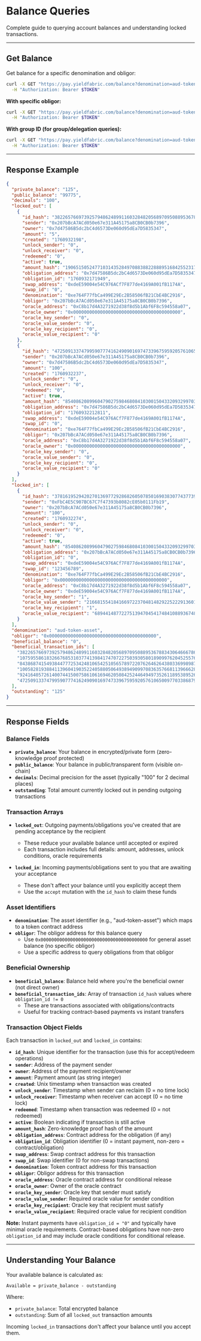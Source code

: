 # Balance Queries

Complete guide to querying account balances and understanding locked transactions.

---

## Get Balance

Get balance for a specific denomination and obligor:

```bash
curl -X GET "https://pay.yieldfabric.com/balance?denomination=aud-token-asset&obligor=null" \
  -H "Authorization: Bearer $TOKEN"
```

**With specific obligor:**
```bash
curl -X GET "https://pay.yieldfabric.com/balance?denomination=aud-token-asset&obligor=issuer@yieldfabric.com" \
  -H "Authorization: Bearer $TOKEN"
```

**With group ID (for group/delegation queries):**
```bash
curl -X GET "https://pay.yieldfabric.com/balance?denomination=aud-token-asset&obligor=null&group_id=550e8400-e29b-41d4-a716-446655440000" \
  -H "Authorization: Bearer $TOKEN"
```

---

## Response Example

```json
{
  "private_balance": "125",
  "public_balance": "99775",
  "decimals": "100",
  "locked_out": [
    {
      "id_hash": "38226576697392579486248991160328482056897095088953678834306466678621490414681",
      "sender": "0x207bBcA7ACd050e67e311A45175a8CB0CB0b7396",
      "owner": "0x7d47586B5dc2bC4d6573De060d95dEa7D5835347",
      "amount": "5",
      "created": "1760932198",
      "unlock_sender": "0",
      "unlock_receiver": "0",
      "redeemed": "0",
      "active": true,
      "amount_hash": "19065150524771031435284970883882288895168425523179566388456001105768498065277",
      "obligation_address": "0x7d47586B5dc2bC4d6573De060d95dEa7D5835347",
      "obligation_id": "1760932171949",
      "swap_address": "0xdeE59004e54C976ACf7F877de4169A001fB1174A",
      "swap_id": "0",
      "denomination": "0xe764F77fbCa499E29Ec2B58506fB21CbE4BC2916",
      "obligor": "0x207bBcA7ACd050e67e311A45175a8CB0CB0b7396",
      "oracle_address": "0xC8b17d4A3271922d38f8d5b1Abf6F8c594558a07",
      "oracle_owner": "0x0000000000000000000000000000000000000000",
      "oracle_key_sender": "0",
      "oracle_value_sender": "0",
      "oracle_key_recipient": "0",
      "oracle_value_recipient": "0"
    },
    {
      "id_hash": "47250913374799590777416249090169747339675959205761065009770338687996018257116",
      "sender": "0x207bBcA7ACd050e67e311A45175a8CB0CB0b7396",
      "owner": "0x7d47586B5dc2bC4d6573De060d95dEa7D5835347",
      "amount": "100",
      "created": "1760932237",
      "unlock_sender": "0",
      "unlock_receiver": "0",
      "redeemed": "0",
      "active": true,
      "amount_hash": "8540862089960479027598468084103001504332093299703848384261193335348282518119",
      "obligation_address": "0x7d47586B5dc2bC4d6573De060d95dEa7D5835347",
      "obligation_id": "1760932212811",
      "swap_address": "0xdeE59004e54C976ACf7F877de4169A001fB1174A",
      "swap_id": "0",
      "denomination": "0xe764F77fbCa499E29Ec2B58506fB21CbE4BC2916",
      "obligor": "0x207bBcA7ACd050e67e311A45175a8CB0CB0b7396",
      "oracle_address": "0xC8b17d4A3271922d38f8d5b1Abf6F8c594558a07",
      "oracle_owner": "0x0000000000000000000000000000000000000000",
      "oracle_key_sender": "0",
      "oracle_value_sender": "0",
      "oracle_key_recipient": "0",
      "oracle_value_recipient": "0"
    }
  ],
  "locked_in": [
    {
      "id_hash": "3781619529420270136977292868260507850169038307743773981771100284159493991598",
      "sender": "0xFbC4E5C907BC67C7f47393b8082cE05b0111Fb19",
      "owner": "0x207bBcA7ACd050e67e311A45175a8CB0CB0b7396",
      "amount": "100",
      "created": "1760932274",
      "unlock_sender": "0",
      "unlock_receiver": "0",
      "redeemed": "0",
      "active": true,
      "amount_hash": "8540862089960479027598468084103001504332093299703848384261193335348282518119",
      "obligation_address": "0x207bBcA7ACd050e67e311A45175a8CB0CB0b7396",
      "obligation_id": "0",
      "swap_address": "0xdeE59004e54C976ACf7F877de4169A001fB1174A",
      "swap_id": "123456789",
      "denomination": "0xe764F77fbCa499E29Ec2B58506fB21CbE4BC2916",
      "obligor": "0x0000000000000000000000000000000000000000",
      "oracle_address": "0xC8b17d4A3271922d38f8d5b1Abf6F8c594558a07",
      "oracle_owner": "0xdeE59004e54C976ACf7F877de4169A001fB1174A",
      "oracle_key_sender": "1",
      "oracle_value_sender": "21668155418416697223704814829225222913601556726304084175538103658674395579898",
      "oracle_key_recipient": "1",
      "oracle_value_recipient": "6894414877227513947045417484108893674868878975854235968280453393939941502987"
    }
  ],
  "denomination": "aud-token-asset",
  "obligor": "0x0000000000000000000000000000000000000000",
  "beneficial_balance": "0",
  "beneficial_transaction_ids": [
    "38226576697392579486248991160328482056897095088953678834306466678621490414681",
    "10759558618326676853103774139841747072275039305801890997620452557680674578063",
    "84386874154938447772534248106542510565789722076264626438033699898733304146031",
    "100582819388411396041903522405880506493894909970836357668113966628191164048252",
    "92416405726140074415007586106169462050842524464949735261189538952617984830289",
    "47250913374799590777416249090169747339675959205761065009770338687996018257116"
  ],
  "outstanding": "125"
}
```

---

## Response Fields

### Balance Fields

- **`private_balance`**: Your balance in encrypted/private form (zero-knowledge proof protected)
- **`public_balance`**: Your balance in public/transparent form (visible on-chain)
- **`decimals`**: Decimal precision for the asset (typically "100" for 2 decimal places)
- **`outstanding`**: Total amount currently locked out in pending outgoing transactions

### Transaction Arrays

- **`locked_out`**: Outgoing payments/obligations you've created that are pending acceptance by the recipient
  - These reduce your available balance until accepted or expired
  - Each transaction includes full details: amount, addresses, unlock conditions, oracle requirements
  
- **`locked_in`**: Incoming payments/obligations sent to you that are awaiting your acceptance
  - These don't affect your balance until you explicitly accept them
  - Use the `accept` mutation with the `id_hash` to claim these funds

### Asset Identifiers

- **`denomination`**: The asset identifier (e.g., "aud-token-asset") which maps to a token contract address
- **`obligor`**: The obligor address for this balance query
  - Use `0x0000000000000000000000000000000000000000` for general asset balance (no specific obligor)
  - Use a specific address to query obligations from that obligor

### Beneficial Ownership

- **`beneficial_balance`**: Balance held where you're the beneficial owner (not direct owner)
- **`beneficial_transaction_ids`**: Array of transaction `id_hash` values where `obligation_id != 0`
  - These are transactions associated with obligations/contracts
  - Useful for tracking contract-based payments vs instant transfers

### Transaction Object Fields

Each transaction in `locked_out` and `locked_in` contains:

- **`id_hash`**: Unique identifier for the transaction (use this for accept/redeem operations)
- **`sender`**: Address of the payment sender
- **`owner`**: Address of the payment recipient/owner
- **`amount`**: Payment amount (as string integer)
- **`created`**: Unix timestamp when transaction was created
- **`unlock_sender`**: Timestamp when sender can reclaim (0 = no time lock)
- **`unlock_receiver`**: Timestamp when receiver can accept (0 = no time lock)
- **`redeemed`**: Timestamp when transaction was redeemed (0 = not redeemed)
- **`active`**: Boolean indicating if transaction is still active
- **`amount_hash`**: Zero-knowledge proof hash of the amount
- **`obligation_address`**: Contract address for the obligation (if any)
- **`obligation_id`**: Obligation identifier (0 = instant payment, non-zero = contract/obligation)
- **`swap_address`**: Swap contract address for this transaction
- **`swap_id`**: Swap identifier (0 for non-swap transactions)
- **`denomination`**: Token contract address for this transaction
- **`obligor`**: Obligor address for this transaction
- **`oracle_address`**: Oracle contract address for conditional release
- **`oracle_owner`**: Owner of the oracle contract
- **`oracle_key_sender`**: Oracle key that sender must satisfy
- **`oracle_value_sender`**: Required oracle value for sender condition
- **`oracle_key_recipient`**: Oracle key that recipient must satisfy  
- **`oracle_value_recipient`**: Required oracle value for recipient condition

**Note:** Instant payments have `obligation_id = "0"` and typically have minimal oracle requirements. Contract-based obligations have non-zero `obligation_id` and may include oracle conditions for conditional release.

---

## Understanding Your Balance

Your available balance is calculated as:
```
Available = private_balance - outstanding
```

Where:
- `private_balance`: Total encrypted balance
- `outstanding`: Sum of all `locked_out` transaction amounts

Incoming `locked_in` transactions don't affect your balance until you accept them.


